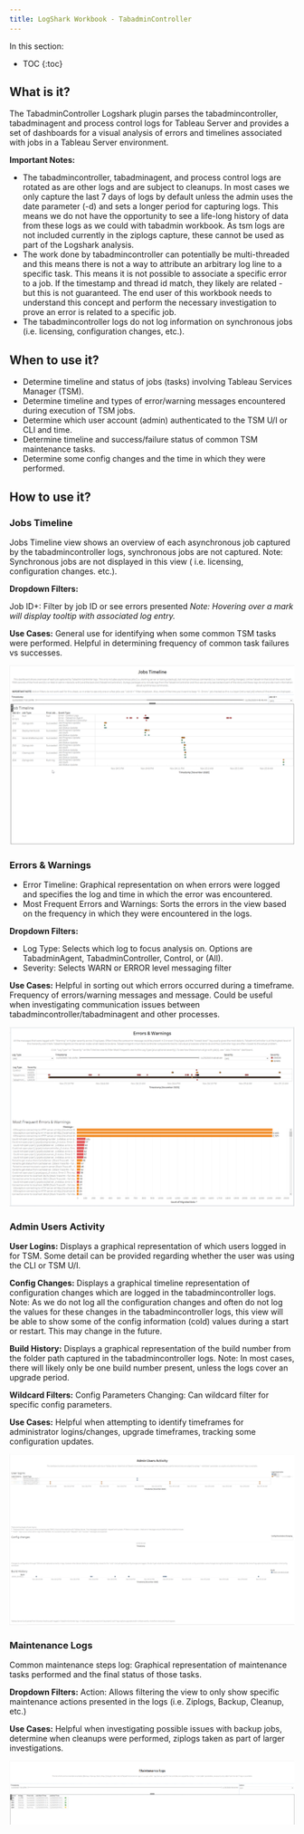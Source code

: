 ```yaml
---
title: LogShark Workbook - TabadminController
---
```


In this section:

* TOC
{:toc}


## What is it?
The TabadminController Logshark plugin parses the tabadmincontroller, tabadminagent and process control logs for Tableau Server and provides a set of dashboards for a visual analysis of errors and timelines associated with jobs in a Tableau Server environment.

**Important Notes:**
- The tabadmincontroller, tabadminagent, and process control logs are rotated as are other logs and are subject to cleanups.  In most cases we only capture the last 7 days of logs by default unless the admin uses the date parameter (-d) and sets a longer period for capturing logs.  This means we do not have the opportunity to see a life-long history of data from these logs as we could with tabadmin workbook.  As tsm logs are not included currently in the ziplogs capture, these cannot be used as part of the Logshark analysis.
- The work done by tabadmincontroller can potentially be multi-threaded and this means there is not a way to attribute an arbitrary log line to a specific task.  This means it is not possible to associate a specific error to a job.  If the timestamp and thread id match, they likely are related - but this is not guaranteed.  The end user of this workbook needs to understand this concept and perform the necessary investigation to prove an error is related to a specific job.
- The tabadmincontroller logs do not log information on synchronous jobs (i.e. licensing, configuration changes, etc.).


## When to use it?
- Determine timeline and status of jobs (tasks) involving Tableau Services Manager (TSM).
- Determine timeline and types of error/warning messages encountered during execution of TSM jobs.
- Determine which user account (admin) authenticated to the TSM U/I or CLI and time.
- Determine timeline and success/failure status of common TSM maintenance tasks.
- Determine some config changes and the time in which they were performed.


## How to use it?

### Jobs Timeline

Jobs Timeline view shows an overview of each asynchronous job captured by the tabadmincontroller logs, synchronous jobs are not captured. Note: Synchronous jobs are not displayed in this view ( i.e. licensing, configuration changes. etc.).

**Dropdown Filters:**

Job ID+: Filter by job ID or see errors presented
*Note: Hovering over a mark will display tooltip with associated log entry.*

**Use Cases:**
General use for identifying when some common TSM tasks were performed. Helpful in determining frequency of common task failures vs successes.
   
   ![TabadminContriller Jobs Timeline Screenshot](../assets/tabadmincontroller_jobs_timeline.png)

### Errors & Warnings

- Error Timeline: Graphical representation on when errors were logged and specifies the log and time in which the error was encountered.
- Most Frequent Errors and Warnings: Sorts the errors in the view based on the frequency in which they were encountered in the logs.

**Dropdown Filters:**

- Log Type: Selects which log to focus analysis on. Options are TabadminAgent, TabadminController, Control, or (All).
- Severity: Selects WARN or ERROR level messaging filter

**Use Cases:**
Helpful in sorting out which errors occurred during a timeframe. Frequency of errors/warning messages and message. Could be useful when investigating communication issues between tabadmincontroller/tabadminagent and other processes.

  ![TabadminController Errors and Warnings Screenshot](../assets/tabadmincontroller_errors_warnings.png)
  

### Admin Users Activity
  
**User Logins:** Displays a graphical representation of which users logged in for TSM. Some detail can be provided regarding whether the user was using the CLI or TSM U/I.

**Config Changes:** Displays a graphical timeline representation of configuration changes which are logged in the tabadmincontroller logs. Note: As we do not log all the configuration changes and often do not log the values for these changes in the tabadmincontroller logs, this view will be able to show some of the config information (cold) values during a start or restart. This may change in the future.

**Build History:** Displays a graphical representation of the build number from the folder path captured in the tabadmincontroller logs. Note: In most cases, there will likely only be one build number present, unless the logs cover an upgrade period.

**Wildcard Filters:**
Config Parameters Changing: Can wildcard filter for specific config parameters.

**Use Cases:**
Helpful when attempting to identify timeframes for administrator logins/changes, upgrade timeframes, tracking some configuration updates.

  ![TabadminController Admin Users Activity Screenshot](../assets/tabadmincontroller_admin_users_activity.png)
 
### Maintenance Logs
Common maintenance steps log: Graphical representation of maintenance tasks performed and the final status of those tasks.

**Dropdown Filters:**
Action: Allows filtering the view to only show specific maintenance actions presented in the logs (i.e. Ziplogs, Backup, Cleanup, etc.)

**Use Cases:**
Helpful when investigating possible issues with backup jobs, determine when cleanups were performed, ziplogs taken as part of larger investigations.

  ![TabadminController Maintenance Logs](../assets/tabadmincontroller_maintenance_logs.png)
  
 



   
   

